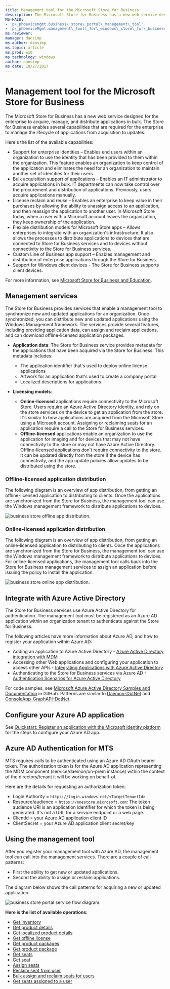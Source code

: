 ```yaml
---
title: Management tool for the Microsoft Store for Business
description: The Microsoft Store for Business has a new web service designed for the enterprise to acquire, manage, and distribute applications in bulk.
MS-HAID:
- 'p\_phdevicemgmt.business\_store\_portal\_management\_tool'
- 'p\_phDeviceMgmt.management\_tool\_for\_windows\_store\_for\_business'
ms.reviewer: 
manager: dansimp
ms.author: dansimp
ms.topic: article
ms.prod: w10
ms.technology: windows
author: dansimp
ms.date: 10/27/2017
---
```


# Management tool for the Microsoft Store for Business

The Microsoft Store for Business has a new web service designed for the enterprise to acquire, manage, and distribute applications in bulk. The Store for Business enables several capabilities that are required for the enterprise to manage the lifecycle of applications from acquisition to updates.

Here's the list of the available capabilities:

-   Support for enterprise identities – Enables end users within an organization to use the identity that has been provided to them within the organization. This feature enables an organization to keep control of the application and eliminates the need for an organization to maintain another set of identities for their users.
-   Bulk acquisition support of applications – Enables an IT administrator to acquire applications in bulk. IT departments can now take control over the procurement and distribution of applications. Previously, users acquire applications manually.
-   License reclaim and reuse – Enables an enterprise to keep value in their purchases by allowing the ability to unassign access to an application, and then reassign the application to another user. In Microsoft Store today, when a user with a Microsoft account leaves the organization, they keep ownership of the application.
-   Flexible distribution models for Microsoft Store apps – Allows enterprises to integrate with an organization's infrastructure. It also allows the processes to distribute applications to devices that are connected to Store for Business services and to devices without connectivity to the Store for Business services.
-   Custom Line of Business app support – Enables management and distribution of enterprise applications through the Store for Business.
-   Support for Windows client devices - The Store for Business supports client devices.

For more information, see [Microsoft Store for Business and Education](/microsoft-store/).

## Management services

The Store for Business provides services that enable a management tool to synchronize new and updated applications for an organization. Once synchronized, you can distribute new and updated applications using the Windows Management framework. The services provide several features, including providing application data, can assign and reclaim applications, and can download offline-licensed application packages.

- **Application data**: The Store for Business service provides metadata for the applications that have been acquired via the Store for Business. This metadata includes:
  - The application identifier that's used to deploy online license applications
  - Artwork for an application that's used to create a company portal
  - Localized descriptions for applications

- **Licensing models**:

  - **Online-licensed** applications require connectivity to the Microsoft Store. Users require an Azure Active Directory identity, and rely on the store services on the device to get an application from the store. It's similar to how applications are acquired from the Microsoft Store using a Microsoft account. Assigning or reclaiming seats for an application require a call to the Store for Business services.
  - **Offline-licensed** applications enable an organization to use the application for imaging and for devices that may not have connectivity to the store or may not have Azure Active Directory. Offline-licensed applications don't require connectivity to the store. It can be updated directly from the store if the device has connectivity, and the app update policies allow updates to be distributed using the store.

### Offline-licensed application distribution

The following diagram is an overview of app distribution, from getting an offline-licensed application to distributing to clients. Once the applications are synchronized from the Store for Business, the management tool can use the Windows management framework to distribute applications to devices.

![business store offline app distribution.](images/businessstoreportalservices2.png)

### Online-licensed application distribution

The following diagram is an overview of app distribution, from getting an online-licensed application to distributing to clients. Once the applications are synchronized from the Store for Business, the management tool can use the Windows management framework to distribute applications to devices. For online-licensed applications, the management tool calls back into the Store for Business management services to assign an application before issuing the policy to install the application.

![business store online app distribution.](images/businessstoreportalservices3.png)

## Integrate with Azure Active Directory

The Store for Business services use Azure Active Directory for authentication. The management tool must be registered as an Azure AD application within an organization tenant to authenticate against the Store for Business.

The following articles have more information about Azure AD, and how to register your application within Azure AD:

-   Adding an application to Azure Active Directory - [Azure Active Directory integration with MDM](azure-active-directory-integration-with-mdm.md)
-   Accessing other Web applications and configuring your application to access other APIs - [Integrating Applications with Azure Active Directory](/azure/active-directory/develop/quickstart-register-app)
-   Authenticating to the Store for Business services via Azure AD - [Authentication Scenarios for Azure Active Directory](/azure/active-directory/develop/authentication-vs-authorization)

For code samples, see [Microsoft Azure Active Directory Samples and Documentation](https://go.microsoft.com/fwlink/p/?LinkId=623024) in GitHub. Patterns are similar to [Daemon-DotNet](https://go.microsoft.com/fwlink/p/?LinkId=623025) and [ConsoleApp-GraphAPI-DotNet](https://go.microsoft.com/fwlink/p/?LinkId=623026).

## Configure your Azure AD application

See [Quickstart: Register an application with the Microsoft identity platform](/azure/active-directory/develop/quickstart-register-app) for the steps to configure your Azure AD app. 

## Azure AD Authentication for MTS

MTS requires calls to be authenticated using an Azure AD OAuth bearer token. The authorization token is for the Azure AD application representing the MDM component (service/daemon/on-prem instance) within the context of the directory/tenant it will be working on behalf-of.

Here are the details for requesting an authorization token:

-   Login Authority = `https://login.windows.net/<TargetTenantId>`
-   Resource/audience = `https://onestore.microsoft.com`: The token audience URI is an application identifier for which the token is being generated. It's not a URL for a service endpoint or a web page.
-   ClientId = your Azure AD application client ID
-   ClientSecret = your Azure AD application client secret/key

## Using the management tool

After you register your management tool with Azure AD, the management tool can call into the management services. There are a couple of call patterns:

-   First the ability to get new or updated applications.
-   Second the ability to assign or reclaim applications.

The diagram below shows the call patterns for acquiring a new or updated application.

![business store portal service flow diagram.](images/businessstoreportalservicesflow.png)

**Here is the list of available operations**:

-   [Get Inventory](get-inventory.md)
-   [Get product details](get-product-details.md)
-   [Get localized product details](get-localized-product-details.md)
-   [Get offline license](get-offline-license.md)
-   [Get product packages](get-product-packages.md)
-   [Get product package](get-product-package.md)
-   [Get seats](get-seats.md)
-   [Get seat](get-seat.md)
-   [Assign seats](assign-seats.md)
-   [Reclaim seat from user](reclaim-seat-from-user.md)
-   [Bulk assign and reclaim seats for users](bulk-assign-and-reclaim-seats-from-user.md)
-   [Get seats assigned to a user](get-seats-assigned-to-a-user.md)

